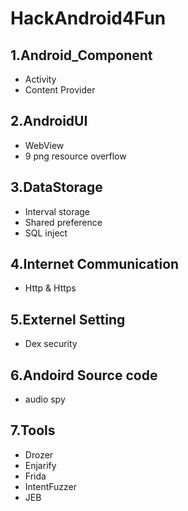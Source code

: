 # HackAndroid4Fun

1.Android_Component
-
* Activity
* Content Provider

2.AndroidUI
-
* WebView
* 9 png resource overflow

3.DataStorage
-
* Interval storage
* Shared preference
* SQL inject

4.Internet Communication
-
* Http & Https

5.Externel Setting
- 
* Dex security

6.Andoird Source code
- 
* audio spy

7.Tools
-
* Drozer
* Enjarify
* Frida
* IntentFuzzer
* JEB


 



